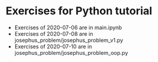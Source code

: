 # Exercises for Python tutorial
+ Exercises of 2020-07-06 are in main.ipynb
+ Exercises of 2020-07-08 are in josephus_problem/josephus_problem_v1.py
+ Exercises of 2020-07-10 are in josephus_problem/josephus_problem_oop.py
